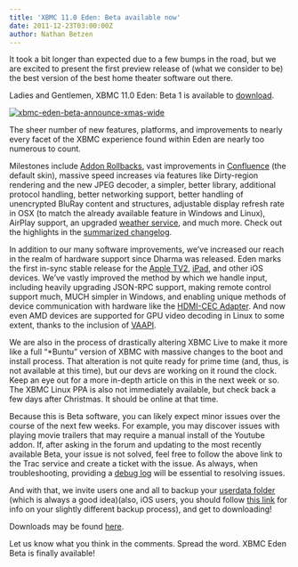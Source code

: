 ```yaml
---
title: 'XBMC 11.0 Eden: Beta available now'
date: 2011-12-23T03:00:00Z
author: Nathan Betzen
---
```

It took a bit longer than expected due to a few bumps in the road, but we are excited to present the first preview release of (what we consider to be) the best version of the best home theater software out there.

 Ladies and Gentlemen, XBMC 11.0 Eden: Beta 1 is available to [download](https://kodi.wiki/download/ "XBMC Eden Download").

 [![xbmc-eden-beta-announce-xmas-wide](/sites/default/files/uploads/xbmc-eden-beta-announce-xmas-wide.jpg "xbmc-eden-beta-announce-xmas-wide")](https://kodi.wiki/download/)

 The sheer number of new features, platforms, and improvements to nearly every facet of the XBMC experience found within Eden are nearly too numerous to count.

 Milestones include [Addon Rollbacks](https://kodi.wiki/natethomas/2011/10/20/xbmc-addon-rollbacks/ "XBMC Rollback Review"), vast improvements in [Confluence](https://kodi.wiki/natethomas/2011/10/07/xbmc-eden-skinning-changes/ "Confluence Update Review") (the default skin), massive speed increases via features like Dirty-region rendering and the new JPEG decoder, a simpler, better library, additional protocol handling, better networking support, better handling of unencrypted BluRay content and structures, adjustable display refresh rate in OSX (to match the already available feature in Windows and Linux), AirPlay support, an upgraded [weather service](https://www.wunderground.com/ "Thanks for your support, Weather Underground!"), and much more. Check out the highlights in the [summarized changelog](http://mirrors.xbmc.org/releases/11.0-Eden_beta1-changelog.txt).

 In addition to our many software improvements, we’ve increased our reach in the realm of hardware support since Dharma was released. Eden marks the first in-sync stable release for the [Apple TV2](https://www.amazon.com/gp/product/B001FA1NK0/ref=as_li_ss_tl?ie=UTF8&amp;tag=thfefi02-20&amp;linkCode=as2&amp;camp=1789&amp;creative=390957&amp;creativeASIN=B001FA1NK0 "Apple TV 2"), [iPad](https://www.apple.com/ipad/ "iPad"), and other iOS devices. We’ve vastly improved the method by which we handle input, including heavily upgrading JSON-RPC support, making remote control support much, MUCH simpler in Windows, and enabling unique methods of device communication with hardware like the [HDMI-CEC Adapter](https://www.pulse-eight.com/store/products/104-usb-hdmi-cec-adapter.aspx "USB CEC Adapter"). And now even AMD devices are supported for GPU video decoding in Linux to some extent, thanks to the inclusion of [VAAPI](https://en.wikipedia.org/wiki/Video_Acceleration_API "VAAPI Wiki Page").

 We are also in the process of drastically altering XBMC Live to make it more like a full “*Buntu” version of XBMC with massive changes to the boot and install process. That alteration is not quite ready for prime time (and, thus, is not available at this time), but our devs are working on it round the clock. Keep an eye out for a more in-depth article on this in the next week or so. The XBMC Linux PPA is also not immediately available, but check back a few days after Christmas. It should be online at that time.

 Because this is Beta software, you can likely expect minor issues over the course of the next few weeks. For example, you may discover issues with playing movie trailers that may require a manual install of the Youtube addon. If, after asking in the forum and updating to the most recently available Beta, your issue is not solved, feel free to follow the above link to the Trac service and create a ticket with the issue. As always, when troubleshooting, providing a [debug log](https://kodi.wiki/view/Log_file "Info about XBMC Debug Logs") will be essential to resolving issues.

 And with that, we invite users one and all to backup your [userdata folder](https://kodi.wiki/view/Userdata_folder "XBMC Userdata folder Wiki") (which is always a good idea)(also, iOS users, you should follow [this link](https://kodi.wiki/view/IOS_FAQ "Backing up XBMC for iOS") for info on your slightly different backup process), and get to downloading!

 Downloads may be found [here](https://kodi.wiki/download/ "XBMC Downloads").

 Let us know what you think in the comments. Spread the word. XBMC Eden Beta is finally available!

 